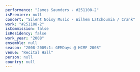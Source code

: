 ```yaml
---
performance: "James Saunders - #251108-2"
isPremiere: null
concert: "Silent Noisy Music - Wilhem Latchoumia / Crank"
work: "#251108-2"
isCommission: false
isResidency: false
work_year: "2008"
ensemble: null
season: "2008-2009:1: GEMDays @ HCMF 2008"
venue: "Recital Hall"
person: null
country: null
---
```


